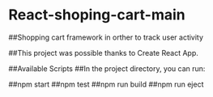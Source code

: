 # React-shoping-cart-main
##Shopping cart framework in orther to track user activity 

##This project was possible thanks to Create React App.

##Available Scripts
##In the project directory, you can run:

##npm start
##npm test
##npm run build
##npm run eject
